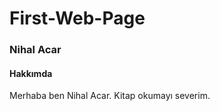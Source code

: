 # First-Web-Page
<!DOCTYPE html>
<html>
  <head>
    <title>First Web Page</title>
  </head>
  <body>
    <h3>Nihal Acar</h3>
    <h4>Hakkımda</h4>
    <p>Merhaba ben Nihal Acar. Kitap okumayı severim.</p>
  </body>
</html>
